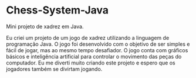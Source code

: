 # Chess-System-Java

Mini projeto de xadrez em Java. 

Eu criei um projeto de um jogo de xadrez utilizando a linguagem de programação Java. O jogo foi desenvolvido com o objetivo de ser simples e fácil de jogar, mas ao mesmo tempo desafiador. O jogo conta com gráficos básicos e inteligência artificial para controlar o movimento das peças do computador. Eu me diverti muito criando este projeto e espero que os jogadores também se divirtam jogando.
